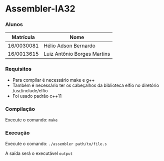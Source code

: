 # Assembler-IA32

### Alunos

Matrícula | Nome
--- | ---
16/0030081 | Hélio Adson Bernardo
16/0013615 | Luiz Antônio Borges Martins

### Requisitos

- Para compilar é necessário make e g++
- Também é necessário ter os cabeçalhos da biblioteca elfio no diretório /usr/include/elfio
- Foi usado padrão c++11

### Compilação

Execute o comando:
`make`

### Execução

Execute o comando:
`./assembler path/to/file.s`

A saída será o executável `output`
